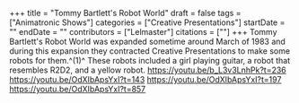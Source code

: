 +++
title = "Tommy Bartlett's Robot World"
draft = false
tags = ["Animatronic Shows"]
categories = ["Creative Presentations"]
startDate = ""
endDate = ""
contributors = ["Lelmaster"]
citations = [""]
+++
Tommy Bartlett's Robot World was expanded sometime around March of 1983 and during this expansion they contracted Creative Presentations to make some robots for them.^(1)^ These robots included a girl playing guitar, a robot that resembles R2D2, and a yellow robot.
https://youtu.be/b_L3v3LnhPk?t=236
https://youtu.be/OdXIbApsYxI?t=143
https://youtu.be/OdXIbApsYxI?t=197
https://youtu.be/OdXIbApsYxI?t=857

